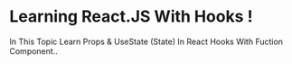 # Learning React.JS With Hooks !

In This Topic Learn Props & UseState (State) In React Hooks With Fuction Component..